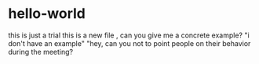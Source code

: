 # hello-world
this is just a trial 
this is a new file , can you give me a concrete example?
"i don't have an example"
"hey, can you not to point people on their behavior during the meeting?
